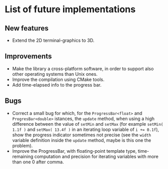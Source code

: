 # List of future implementations

## New features

- Extend the 2D terminal-graphics to 3D.

## Improvements

- Make the library a cross-platform software, in order to support also other operating systems than Unix ones.
- Improve the compilation using CMake tools.
- Add time-elapsed info to the progress bar.

## Bugs

- Correct a small bug for which, for the `ProgressBar<float>` and `ProgresBar<double>` istances, the `update` method, when using a high difference between the value of `setMin` and `setMax` (for example `setMin( 1.1f )` and `setMax( 13.4f )` in an iterating loop variable of `i += 0.1f`), show the progress indicator sometimes not precise (see the `width` variable definition inside the `update` method, maybe is this one the problem).
- Improve the ProgressBar, with floating-point template type, time-remaining computation and precision for iterating variables with more than one 0 after comma.
